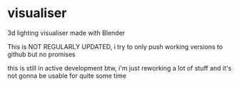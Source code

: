 # visualiser
3d lighting visualiser made with Blender

This is NOT REGULARLY UPDATED, i try to only push working versions to github but no promises

this is still in active development btw, i'm just reworking a lot of stuff and it's not gonna be usable for quite some time
